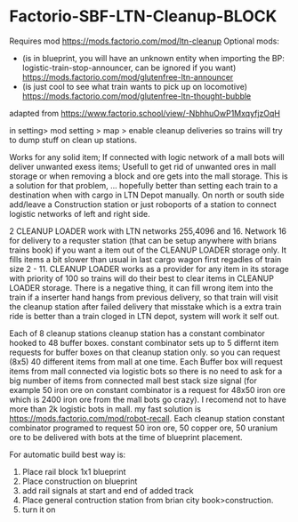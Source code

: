 # Factorio-SBF-LTN-Cleanup-BLOCK
Requires mod https://mods.factorio.com/mod/ltn-cleanup
Optional mods:
 * (is in blueprint, you will have an unknown entity when importing the BP:  logistic-train-stop-announcer, can be ignored if you want) https://mods.factorio.com/mod/glutenfree-ltn-announcer 
 * (is just cool to see what train wants to pick up on locomotive) https://mods.factorio.com/mod/glutenfree-ltn-thought-bubble
 
adapted from https://www.factorio.school/view/-NbhhuOwP1MxqyfjzOqH

in setting> mod setting > map > enable cleanup deliveries so trains will try to dump stuff on clean up stations.

Works for any solid item; If connected with logic network of a mall bots will deliver unwanted exess items;  Usefull to get rid of unwanted ores in mall storage or when removing a block and ore gets into the mall storage.
This is a solution for that problem, ... hopefully better than setting each train to a destination when with cargo in LTN Depot manually.
On north or south side add/leave a Construction station or just roboports of a station to connect logistic networks of left and right side.

2 CLEANUP LOADER work with LTN networks 255,4096 and 16. Network 16 for delivery to a requster station (that can be setup anywhere with brians trains book) if you want a item out of the CLEANUP LOADER storage only. It fills items a bit slower than usual in last cargo wagon first regadles of train size 2 - 11. CLEANUP LOADER works as a provider for any item in its storage with priority of 100 so trains will do their best to clear items in CLEANUP LOADER storage. There is a negative thing, it can fill wrong item into the train if a inserter hand hangs from previous delivery, so that train will visit the cleanup station after failed delivery that misstake which is a extra train ride is better than a train cloged in LTN depot, system will work it self out.

Each of 8 cleanup stations cleanup station has a constant combinator hooked to 48 buffer boxes. constant combinator sets up to 5 differnt item requests for buffer boxes on that cleanup station only. so you can request (8x5) 40 different items from mall at one time.
Each Buffer box will request items from mall connected via logistic bots so there is no need to ask for a big number of items from connected mall best stack size signal (for example 50 iron ore on constant combinator is a request for 48x50 iron ore which is 2400 iron ore from the mall bots go crazy). I recomend not to have more than 2k logistic bots in mall. my fast solution is https://mods.factorio.com/mod/robot-recall.
Each cleanup station constant combinator programed to request 50 iron ore, 50 copper ore, 50 uranium ore to be delivered with bots at the time of blueprint placement.

For automatic build best way is:
1. Place rail block 1x1 blueprint
2. Place construction on blueprint
3. add rail signals at start and end of added track
4. Place general contruction station from brian city book>construction.
5. turn it on
